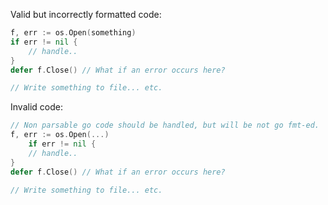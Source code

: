 Valid but incorrectly formatted code:

```go
f, err := os.Open(something)
if err != nil {
	// handle..
}
defer f.Close() // What if an error occurs here?

// Write something to file... etc.
```

Invalid code:

```go
// Non parsable go code should be handled, but will be not go fmt-ed.
f, err := os.Open(...)
    if err != nil {
    // handle..
}
defer f.Close() // What if an error occurs here?

// Write something to file... etc.
```
